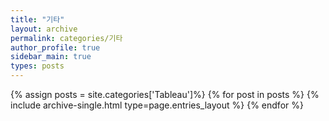 ```yaml
---
title: "기타"
layout: archive
permalink: categories/기타
author_profile: true
sidebar_main: true
types: posts
---
```


{% assign posts = site.categories['Tableau']%}
{% for post in posts %}
  {% include archive-single.html type=page.entries_layout %}
{% endfor %}